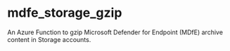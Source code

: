 # mdfe_storage_gzip

An Azure Function to gzip Microsoft Defender for Endpoint (MDfE) archive content in Storage accounts.

